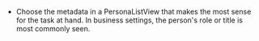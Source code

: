 - Choose the metadata in a PersonaListView that makes the most sense for the task at hand. In business settings, the person's role or title is most commonly seen.
